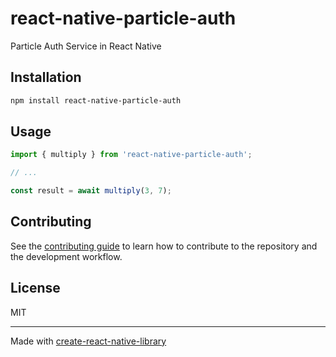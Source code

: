 # react-native-particle-auth

Particle Auth Service in React Native

## Installation

```sh
npm install react-native-particle-auth
```

## Usage

```js
import { multiply } from 'react-native-particle-auth';

// ...

const result = await multiply(3, 7);
```

## Contributing

See the [contributing guide](CONTRIBUTING.md) to learn how to contribute to the repository and the development workflow.

## License

MIT

---

Made with [create-react-native-library](https://github.com/callstack/react-native-builder-bob)
